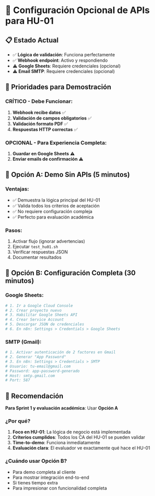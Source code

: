 # 🔧 Configuración Opcional de APIs para HU-01

## 📋 Estado Actual
- ✅ **Lógica de validación**: Funciona perfectamente
- ✅ **Webhook endpoint**: Activo y respondiendo  
- ⚠️ **Google Sheets**: Requiere credenciales (opcional)
- ⚠️ **Email SMTP**: Requiere credenciales (opcional)

## 🎯 Prioridades para Demostración

### **CRÍTICO - Debe Funcionar:**
1. **Webhook recibe datos** ✅
2. **Validación de campos obligatorios** ✅ 
3. **Validación formato PDF** ✅
4. **Respuestas HTTP correctas** ✅

### **OPCIONAL - Para Experiencia Completa:**
1. **Guardar en Google Sheets** ⚠️
2. **Enviar emails de confirmación** ⚠️

## 🚀 Opción A: Demo Sin APIs (5 minutos)

### Ventajas:
- ✅ Demuestra la lógica principal del HU-01
- ✅ Valida todos los criterios de aceptación
- ✅ No requiere configuración compleja
- ✅ Perfecto para evaluación académica

### Pasos:
1. Activar flujo (ignorar advertencias)
2. Ejecutar `test_hu01.sh`
3. Verificar respuestas JSON
4. Documentar resultados

## 🔧 Opción B: Configuración Completa (30 minutos)

### Google Sheets:
```bash
# 1. Ir a Google Cloud Console
# 2. Crear proyecto nuevo
# 3. Habilitar Google Sheets API
# 4. Crear Service Account
# 5. Descargar JSON de credenciales
# 6. En n8n: Settings > Credentials > Google Sheets
```

### SMTP (Gmail):
```bash
# 1. Activar autenticación de 2 factores en Gmail
# 2. Generar "App Password"
# 3. En n8n: Settings > Credentials > SMTP
# Usuario: tu-email@gmail.com
# Password: app-password-generado
# Host: smtp.gmail.com
# Port: 587
```

## 🎯 Recomendación

**Para Sprint 1 y evaluación académica**: Usar **Opción A**

### ¿Por qué?
1. **Foco en HU-01**: La lógica de negocio está implementada
2. **Criterios cumplidos**: Todos los CA del HU-01 se pueden validar
3. **Time-to-demo**: Funciona inmediatamente
4. **Evaluación clara**: El evaluador ve exactamente qué hace el HU-01

### ¿Cuándo usar Opción B?
- Para demo completa al cliente
- Para mostrar integración end-to-end
- Si tienes tiempo extra
- Para impresionar con funcionalidad completa